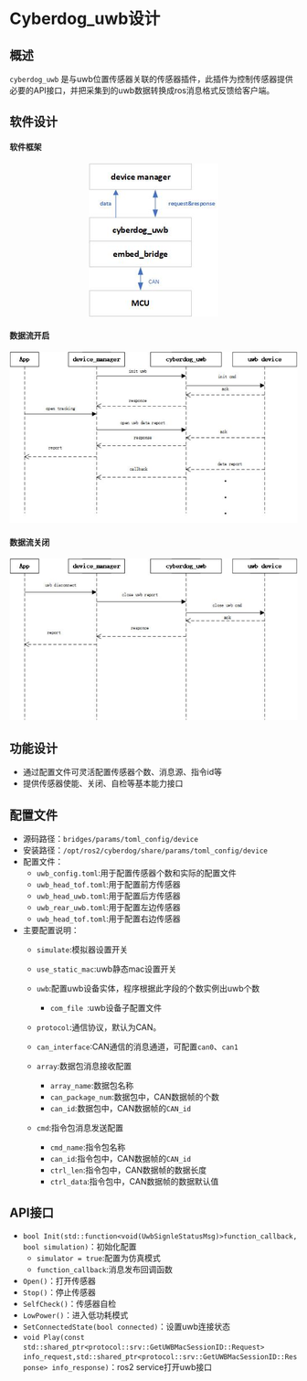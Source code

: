 # Cyberdog_uwb设计

##  概述

``cyberdog_uwb`` 是与uwb位置传感器关联的传感器插件，此插件为控制传感器提供必要的API接口，并把采集到的uwb数据转换成ros消息格式反馈给客户端。

## 软件设计

#### 软件框架

<center>

 ![avatar](./image/cyberdog_uwb/cyberdog_uwb.png)

</center>

#### 数据流开启


<center>

 ![avatar](./image/cyberdog_uwb/cyberdog_uwb_open_flow.png)

</center>


#### 数据流关闭


<center>

 ![avatar](./image/cyberdog_uwb/cyberdog_uwb_close_flow.png)

</center>


## 功能设计

 - 通过配置文件可灵活配置传感器个数、消息源、指令id等
 - 提供传感器使能、关闭、自检等基本能力接口

## 配置文件

- 源码路径：``bridges/params/toml_config/device``
- 安装路径：``/opt/ros2/cyberdog/share/params/toml_config/device``
- 配置文件：
  - ``uwb_config.toml``:用于配置传感器个数和实际的配置文件
  - ``uwb_head_tof.toml``:用于配置前方传感器
  - ``uwb_head_uwb.toml``:用于配置后方传感器
  - ``uwb_rear_uwb.toml``:用于配置左边传感器
  - ``uwb_head_tof.toml``:用于配置右边传感器
- 主要配置说明：
  - ``simulate``:模拟器设置开关
  - ``use_static_mac``:uwb静态mac设置开关
  - ``uwb``:配置uwb设备实体，程序根据此字段的个数实例出uwb个数
    - ``com_file ``:uwb设备子配置文件
  - ``protocol``:通信协议，默认为CAN。
  - ``can_interface``:CAN通信的消息通道，可配置``can0``、``can1``
  - ``array``:数据包消息接收配置
    - ``array_name``:数据包名称
    - ``can_package_num``:数据包中，CAN数据帧的个数
    - ``can_id``:数据包中，CAN数据帧的``CAN_id``

  - ``cmd``:指令包消息发送配置
    - ``cmd_name``:指令包名称
    - ``can_id``:指令包中，CAN数据帧的``CAN_id``
    - ``ctrl_len``:指令包中，CAN数据帧的数据长度
    - ``ctrl_data``:指令包中，CAN数据帧的数据默认值

## API接口
  - ``bool Init(std::function<void(UwbSignleStatusMsg)>function_callback, bool simulation)``：初始化配置
    - ``simulator = true``:配置为仿真模式
    - ``function_callback``:消息发布回调函数
  - ``Open()``：打开传感器
  - ``Stop()``：停止传感器
  - ``SelfCheck()``：传感器自检
  - ``LowPower()``：进入低功耗模式
  - ``SetConnectedState(bool connected)``：设置uwb连接状态
  - ``void Play(const std::shared_ptr<protocol::srv::GetUWBMacSessionID::Request> info_request,std::shared_ptr<protocol::srv::GetUWBMacSessionID::Response> info_response)``：ros2 service打开uwb接口
